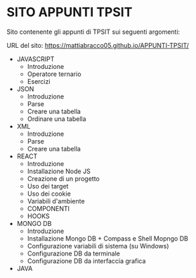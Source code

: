 # SITO APPUNTI TPSIT

Sito contenente gli appunti di TPSIT sui seguenti argomenti:

URL del sito: https://mattiabracco05.github.io/APPUNTI-TPSIT/
- JAVASCRIPT
  - Introduzione
  - Operatore ternario
  - Esercizi 
- JSON
  -  Introduzione
  -  Parse
  -  Creare una tabella
  -  Ordinare una tabella
- XML
  -  Introduzione
  -  Parse
  -  Creare una tabella
- REACT
  -  Introduzione
  -  Installazione Node JS
  -  Creazione di un progetto
  -  Uso dei target
  -  Uso dei cookie
  -  Variabili d'ambiente
  -  COMPONENTI
  -  HOOKS
- MONGO DB  
  - Introduzione
  - Installazione Mongo DB + Compass e Shell Mopngo DB
  - Configurazione variabili di sistema (su Windows)
  - Configurazione DB da terminale
  - Configurazione DB da interfaccia grafica
 - JAVA 
